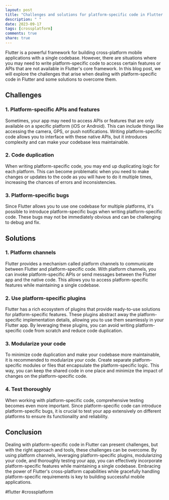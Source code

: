 ```yaml
---
layout: post
title: "Challenges and solutions for platform-specific code in Flutter."
description: " "
date: 2023-09-17
tags: [crossplatform]
comments: true
share: true
---
```


Flutter is a powerful framework for building cross-platform mobile applications with a single codebase. However, there are situations where you may need to write platform-specific code to access certain features or APIs that are not available in Flutter's core framework. In this blog post, we will explore the challenges that arise when dealing with platform-specific code in Flutter and some solutions to overcome them.

## Challenges

### 1. Platform-specific APIs and features

Sometimes, your app may need to access APIs or features that are only available on a specific platform (iOS or Android). This can include things like accessing the camera, GPS, or push notifications. Writing platform-specific code allows you to interface with these native APIs, but it introduces complexity and can make your codebase less maintainable.

### 2. Code duplication

When writing platform-specific code, you may end up duplicating logic for each platform. This can become problematic when you need to make changes or updates to the code as you will have to do it multiple times, increasing the chances of errors and inconsistencies.

### 3. Platform-specific bugs

Since Flutter allows you to use one codebase for multiple platforms, it's possible to introduce platform-specific bugs when writing platform-specific code. These bugs may not be immediately obvious and can be challenging to debug and fix.

## Solutions

### 1. Platform channels

Flutter provides a mechanism called platform channels to communicate between Flutter and platform-specific code. With platform channels, you can invoke platform-specific APIs or send messages between the Flutter app and the native code. This allows you to access platform-specific features while maintaining a single codebase.

### 2. Use platform-specific plugins

Flutter has a rich ecosystem of plugins that provide ready-to-use solutions for platform-specific features. These plugins abstract away the platform-specific implementation details, allowing you to use them seamlessly in your Flutter app. By leveraging these plugins, you can avoid writing platform-specific code from scratch and reduce code duplication.

### 3. Modularize your code

To minimize code duplication and make your codebase more maintainable, it is recommended to modularize your code. Create separate platform-specific modules or files that encapsulate the platform-specific logic. This way, you can keep the shared code in one place and minimize the impact of changes on the platform-specific code.

### 4. Test thoroughly

When working with platform-specific code, comprehensive testing becomes even more important. Since platform-specific code can introduce platform-specific bugs, it is crucial to test your app extensively on different platforms to ensure its functionality and reliability.

## Conclusion

Dealing with platform-specific code in Flutter can present challenges, but with the right approach and tools, these challenges can be overcome. By using platform channels, leveraging platform-specific plugins, modularizing your code, and thoroughly testing your app, you can effectively incorporate platform-specific features while maintaining a single codebase. Embracing the power of Flutter's cross-platform capabilities while gracefully handling platform-specific requirements is key to building successful mobile applications.

#flutter #crossplatform
